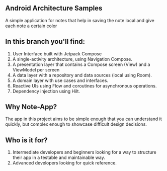 ## Android Architecture Samples
A simple application for notes that help in saving the note local and give each note a certain color

## In this branch you'll find:

1. User Interface built with Jetpack Compose
2. A single-activity architecture, using Navigation Compose.
3. A presentation layer that contains a Compose screen (View) and a ViewModel per screen
4. A data layer with a repository and data sources (local using Room).
5. A domain layer with use cases and interfaces.
6. Reactive UIs using Flow and coroutines for asynchronous operations.
7. Dependency injection using Hilt.
 
## Why Note-App?
The app in this project aims to be simple enough that you can understand it quickly, but complex enough to showcase difficult design decisions. 
 
## Who is it for?
1.  Intermediate developers and beginners looking for a way to structure their app in a testable and maintainable way.
2.  Advanced developers looking for quick reference.
